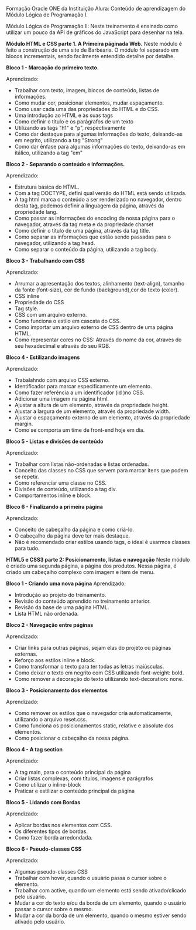 Formação Oracle ONE da Instituição Alura: Conteúdo de aprendizagem do Módulo Lógica de Programação I.

Módulo Lógica de Programação II:
Neste treinamento é ensinado como utilizar um pouco da API de gráficos do JavaScript para desenhar na tela.


<strong>Módulo HTML e CSS parte 1. A Primeira páginada Web.</strong>
Neste módulo é feito a construção de uma site de Barbearia. O módulo foi separado em blocos incrementais, sendo facilmente entendido detalhe por detalhe.

<strong>Bloco 1 - Marcação do primeiro texto.</strong>

Aprendizado:
 - Trabalhar com texto, imagem, blocos de conteúdo, listas de informações. 
 - Como mudar cor, posicionar elementos, mudar espaçamento. 
 - Como usar cada uma das propriedades do HTML e do CSS.
 - Uma introdução ao HTML e às suas tags
 - Como definir o título e os parágrafos de um texto
 - Utilizando as tags "h1" e "p", respectivamente
 - Como dar destaque para algumas informações do texto, deixando-as em negrito, utilizando a tag "Strong"
 - Como dar ênfase para algumas informações do texto, deixando-as em itálico, utilizando a tag "em"


<strong>Bloco 2 - Separando o conteúdo e informações.</strong>

Aprendizado:
- Estrutura básica do HTML.
- Com a tag DOCTYPE, defini qual versão do HTML está sendo utilizada.
- A tag html marca o conteúdo a ser renderizado no navegador, dentro desta tag, podemos definir a linguagem da página, através da propriedade lang.
- Como passar as informações do encoding da nossa página para o navegador, através da tag meta e da propriedade charset
- Como definir o título de uma página, através da tag title.
- Como separar as informações que estão sendo passadas para o navegador, utilizando a tag head.
- Como separar o conteúdo da página, utilizando a tag body.

<strong>Bloco 3 - Trabalhando com CSS</strong>

Aprendizado:
- Arrumar a apresentação dos textos, alinhamento (text-align), tamanho da fonte (font-size), cor de fundo (background),cor do texto (color).
- CSS inline
- Propriedade do CSS
- Tag style.
- CSS com um arquivo externo.
- Como funciona o estilo em cascata do CSS.
- Como importar um arquivo externo de CSS dentro de uma página HTML.
- Como representar cores no CSS: Através do nome da cor, através do seu hexadecimal e através do seu RGB.

<strong>Bloco 4 - Estilizando imagens</strong>

Aprendizado:
- Trabalahndo com arquivo CSS externo.
- Identificador para marcar especificamente um elemento.
- Como fazer referência a um identificador (id )no CSS.
- Adicionar uma imagem na página html.
- Ajustar a altura de um elemento, através da propriedade height.
- Ajustar a largura de um elemento, através da propriedade width.
- Ajustar o espaçamento externo de um elemento, através da propriedade margin.
- Como se comporta um time de front-end hoje em dia.


<strong>Bloco 5 - Listas e divisões de conteúdo</strong>

Aprendizado:
- Trabalhar com listas não-ordenadas e listas ordenadas.
- Conceito das classes no CSS que servem para marcar itens que podem se repetir.
- Como referenciar uma classe no CSS.
- Divisões de conteúdo, utilizando a tag div.
- Comportamentos inline e block.

<strong> Bloco 6 - Finalizando a primeira página</strong>

Aprendizado:
- Conceito de cabeçalho da página e como criá-lo.
- O cabeçalho da página deve ter mais destaque.
- Não é recomendado criar estilos usando tags, o ideal é usarmos classes para tudo.

<strong>HTML5 e CSS3 parte 2: Posicionamento, listas e navegação</strong>
Neste módulo é criado uma segunda página, a página dos produtos. Nessa página, é criado um cabeçalho complexo com imagem e item de menu.

<strong>Bloco 1 - Criando uma nova página</strong>
Aprendizado: 

- Introdução ao projeto do treinamento.
- Revisão do conteúdo aprendido no treinamento anterior.
- Revisão da base de uma página HTML.
- Lista HTML não ordenada.

<strong>Bloco 2 - Navegação entre páginas</strong>
 
 Aprendizado:
 - Criar links para outras páginas, sejam elas do projeto ou páginas externas.
- Reforço aos estilos inline e block.
- Como transformar o texto para ter todas as letras maiúsculas.
- Como deixar o texto em negrito com CSS utilizando font-weight: bold.
- Como remover a decoração do texto utilizando text-decoration: none.

<strong>Bloco 3 - Posicionamento dos elementos</strong>

Aprendizado:
- Como remover os estilos que o navegador cria automaticamente, utilizando o arquivo reset.css.
- Como funciona os posicionamentos static, relative e absolute dos elementos.
- Como posicionar o cabeçalho da nossa página.

<strong>Bloco 4 - A tag section</strong>
 
 Aprendizado:
 - A tag main, para o conteúdo principal da página
 - Criar listas complexas, com títulos, imagens e parágrafos
 - Como utilizar o inline-block
 - Praticar e estilizar o conteúdo principal da página


<strong>Bloco 5 - Lidando com Bordas</strong>

Aprendizado:
 - Aplicar bordas nos elementos com CSS.
 - Os diferentes tipos de bordas.
 - Como fazer borda arredondada.

<strong>Bloco 6 - Pseudo-classes CSS</strong>

Aprendizado:
 - Algumas pseudo-classes CSS
 - Trabalhar com hover, quando o usuário passa o cursor sobre o elemento.
 - Trabalhar com active, quando um elemento está sendo ativado/clicado pelo usuário.
 - Mudar a cor do texto e/ou da borda de um elemento, quando o usuário passar o cursor sobre o mesmo.
 - Mudar a cor da borda de um elemento, quando o mesmo estiver sendo ativado pelo usuário.
